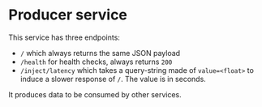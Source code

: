 # Producer service

This service has three endpoints:

* `/` which always returns the same JSON payload
* `/health` for health checks, always returns `200`
* `/inject/latency` which takes a query-string made of `value=<float>` to 
  induce a slower response of `/`. The value is in seconds.

It produces data to be consumed by other services.